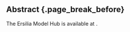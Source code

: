 ## Abstract {.page_break_before}

The Ersilia Model Hub is available at [](https://ersilia.io/hub).
